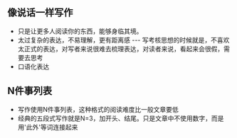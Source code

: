 
## 像说话一样写作
- 只是让更多人阅读你的东西，能够身临其境。
- 太过复杂的表达，不易理解，更有距离感 --- 写考核思想的时候就是，不喜欢太正式的表达，对写者来说很难去梳理表达，对读者来说，看起来会很假，需要去思考
- 口语化表达

## N件事列表

- 写作使用N件事列表，这种格式的阅读难度比一般文章要低
- 经典的五段式写作就是N=3，加开头、结尾。只是文章中不使用数字，而是用'此外'等词连接起来